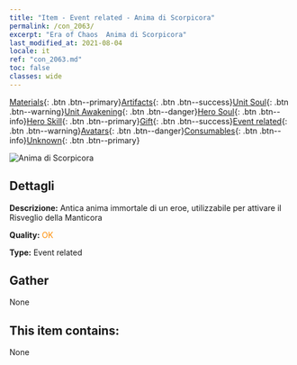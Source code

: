 ```yaml
---
title: "Item - Event related - Anima di Scorpicora"
permalink: /con_2063/
excerpt: "Era of Chaos  Anima di Scorpicora"
last_modified_at: 2021-08-04
locale: it
ref: "con_2063.md"
toc: false
classes: wide
---
```

 [Materials](/ItemsIT/){: .btn .btn--primary}[Artifacts](/ItemsIT/Artifacts/){: .btn .btn--success}[Unit Soul](/ItemsIT/UnitSoul/){: .btn .btn--warning}[Unit Awakening](/ItemsIT/UnitAwakening/){: .btn .btn--danger}[Hero Soul](/ItemsIT/HeroSoul/){: .btn .btn--info}[Hero Skill](/ItemsIT/HeroSkill/){: .btn .btn--primary}[Gift](/ItemsIT/Gift/){: .btn .btn--success}[Event related](/ItemsIT/Events/){: .btn .btn--warning}[Avatars](/ItemsIT/Avatars/){: .btn .btn--danger}[Consumables](/ItemsIT/Consumables/){: .btn .btn--info}[Unknown](/ItemsIT/Unknown/){: .btn .btn--primary}

 ![Anima di Scorpicora](/images/t/juexing_706.jpg)

## Dettagli
 **Descrizione:** Antica anima immortale di un eroe, utilizzabile per attivare il Risveglio della Manticora

 **Quality:** <span style="color: #FF8C00">OK</span>

 **Type:** Event related

## Gather

  None

## This item contains:

  None

